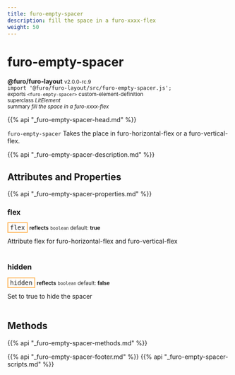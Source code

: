 ```yaml
---
title: furo-empty-spacer
description: fill the space in a furo-xxxx-flex
weight: 50
---
```


# furo-empty-spacer
**@furo/furo-layout** <small>v2.0.0-rc.9</small>
<br>`import '@furo/furo-layout/src/furo-empty-spacer.js';`<small>
<br>exports `<furo-empty-spacer>` custom-element-definition
<br>superclass *LitElement*</small>
<br><small>summary *fill the space in a furo-xxxx-flex*</small>

{{% api "_furo-empty-spacer-head.md" %}}

`furo-empty-spacer` Takes the place in furo-horizontal-flex or a furo-vertical-flex.

<furo-demo-snippet source>
<template>
 <furo-horizontal-flex>
  <div>small</div>
  <!-- A furo-empty-spacer will fill the available space. -->
  <furo-empty-spacer style="border: 1px dashed lightgray;"></furo-empty-spacer>
  <div>small</div>
 </furo-horizontal-flex>
</template>
</furo-demo-snippet>

{{% api "_furo-empty-spacer-description.md" %}}


## Attributes and Properties
{{% api "_furo-empty-spacer-properties.md" %}}



### **flex**

<span  style="border-width:2px; border-style: solid;border-color:  rgb(255, 182, 91);font-family:monospace; padding:2px 4px;">flex</span> <small>**reflects**</small>
<small>`boolean` default: **true**</small>

Attribute flex for furo-horizontal-flex and furo-vertical-flex
<br><br>

### **hidden**

<span  style="border-width:2px; border-style: solid;border-color:  rgb(255, 182, 91);font-family:monospace; padding:2px 4px;">hidden</span> <small>**reflects**</small>
<small>`boolean` default: **false**</small>

Set to true to hide the spacer
<br><br>

## Methods
{{% api "_furo-empty-spacer-methods.md" %}}







{{% api "_furo-empty-spacer-footer.md" %}}
{{% api "_furo-empty-spacer-scripts.md" %}}
